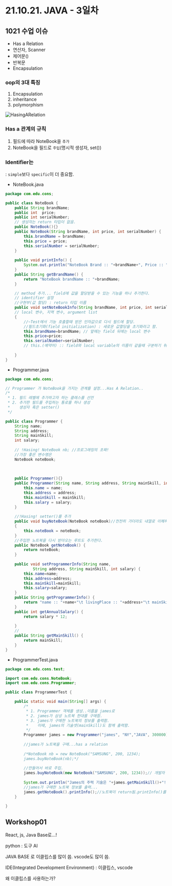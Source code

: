 # 21.10.21. JAVA - 3일차

## 1021 수업 이슈

* Has a Relation
* 연산자, Scanner
* 제어문()
* 반복문
* Encapsulation

### oop의 3대 특징

1. Encapsulation
2. inheritance
3. polymorphism

![HasingARelation](C:\Users\kimminsung\OneDrive\miracom_institute\miracom_javaEduSummary\image\1021-01.jpg)

### Has a 관계의 규칙

1. 필드에 따라 NoteBook을 `추가`
2. NoteBook을 필드로 `주입`(명시적 생성자, set())

### Identifier는

: `simple`보다 `specific`이 더 중요함.

* NoteBook.java

```java
package com.edu.cons;

public class NoteBook {
	public String brandName;
	public int	price;
	public int serialNumber;
	// 생성자는 return 타입이 없음.
	public NoteBook(){}
	public NoteBook(String brandName, int price, int serialNumber) {
		this.brandName = brandName;
		this.price = price;
		this.serialNumber = serialNumber;
	}
	
	public void printInfo() {
		System.out.println("NoteBook Brand :: "+brandName+", Price :: "+price+", Number :: "+serialNumber);
	}
	public String getBrandName() {
		return "NoteBook brandName :: "+brandName; 
	}

	// method 추가... field에 값을 할당받을 수 있는 기능을 하나 추가한다.
	// identifier 설정
	//구현부(값 할당) : return 타입 이름 
	public void setNoteBookInfo(String brandName, int price, int serialNumber) //bn p ser 이것들은 변수지만 field가 아님. member변수가 아님.method영역 안에 선언됨.
	// local 변수, 지역 변수, argument list
	{
		//~Test에서 기능 호출할때 받은 인자값으로 다시 필드에 할당.
		//필드초기화(field initialization) : 새로운 값할당을 초기화라고 함.
		this.brandName=brandName; // 앞에는 field 뒤에는 local 변수
		this.price=price;
		this.serialNumber=serialNumber;
		// this.(예약어) :: field와 local variable의 이름이 같을때 구분하기 위해서 field앞에 붙인다.
		
	}
}

```

* Programmer.java

```java
package com.edu.cons;

// Programmer 가 NoteBook을 가지는 관계를 설정...Has A Relation..
/*
 * 1. 필드 레벨에 추가하고자 하는 클래스를 선언
 * 2. 추가한 필드를 주입하는 통로를 하나 생성
 *    생성자 혹은 setter()
 */

public class Programmer {
	String name;
	String address;
	String mainSkill;
	int	salary;
	
	// !Hasing! NoteBook nb; //프로그래밍의 초짜!
	//가장 좋은 변수명은
	NoteBook noteBook;
	
	
	
	public Programmer(){}
	public Programmer(String name, String address, String mainSkill, int salary){
		this.name = name;
		this.address = address;
		this.mainSkill = mainSkill;
		this.salary = salary;
	}
	
	//!Hasing! setter()를 추가
	public void buyNoteBook(NoteBook noteBook)//천천히 가더라도 내껄로 이해하고 가야 함.
	{
		this.noteBook = noteBook;
	}
	//주입한 노트북을 다시 받아오는 루트도 추가한다.
	public NoteBook getNoteBook() {
		return noteBook;
	}
	
	public void setProgrammerInfo(String name,
			String address, String mainSkill, int salary) {
		this.name=name;
		this.address=address;
		this.mainSkill=mainSkill;
		this.salary=salary;
	}
	public String getProgrammerInfo() {
		return "name :: "+name+"\t livingPlace :: "+address+"\t mainSkill :: "+mainSkill+"\t salary :: "+salary; 
	}
	public int getAnnualSalary() {
		return salary * 12;
		
	}
	//
	public String getMainSkill() {
		return mainSkill;
	}
}

```

* ProgrammerTest.java

```java
package com.edu.cons.test;

import com.edu.cons.NoteBook;
import com.edu.cons.Programmer;

public class ProgrammerTest {

	public static void main(String[] args) {
		/*
		 * 1. Programmer 객체를 생성..이름을 james로
		 * 2. james가 삼성 노트북 한대를 구매함.
		 * 3. james가 구매한 노트북의 정보를 출력함.
		 *    이때, james의 기술셋(mainSkill)도 함께 출력함.
		 */
		Programmer james = new Programmer("james", "NY","JAVA", 300000);
		
		//james가 노트북을 구매...has a relation
		
		/*NoteBook nb = new NoteBook("SAMSUNG", 200, 1234);
		james.buyNoteBook(nb);*/
		
		//만들어서 바로 주입.
		james.buyNoteBook(new NoteBook("SAMSUNG", 200, 1234));// 개발자 james가 samsung노트북을 갖는 시점.
		
		System.out.println("James의 주력 기술은 "+james.getMainSkill()+"!!!");
		//james가 구매한 노트북 정보를 출력...
		james.getNoteBook().printInfo();//노트북이 return됨.printInfo()를 통해 출력
	}

}

```

## Workshop01

React, js, Java Base로...!

python : 도구 AI

JAVA BASE 로 이클립스를 많이 씀. vscode도 많이 씀.

IDE(Integrated Development Environment) : 이클립스, vscode

왜 이클립스를 사용하는가?

